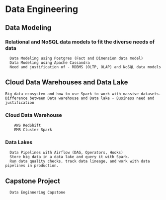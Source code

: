# Data Engineering

## Data Modeling

### Relational and NoSQL data models to fit the diverse needs of data 
      Data Modeling using Postgres (Fact and Dimension data model)
      Data Modeling using Apache Cassandra
      Need and justification of - RDBMS (OLTP, OLAP) and NoSQL data models

## Cloud Data Warehouses and Data Lake
    Big data ecosystem and how to use Spark to work with massive datasets.
    Difference between Data warehouse and Data lake - Business need and justification

### Cloud Data Warehouse
        AWS RedShift
        EMR Cluster Spark
      
 ### Data Lakes
      Data Pipelines with Airflow (DAG, Operators, Hooks)
      Store big data in a data lake and query it with Spark.
      Run data quality checks, track data lineage, and work with data pipelines in production.

## Capstone Project
      Data Enginnering Capstone
